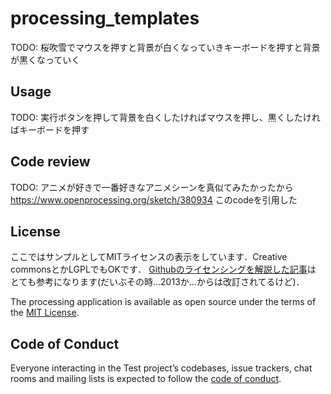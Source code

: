 # processing_templates

TODO: 桜吹雪でマウスを押すと背景が白くなっていきキーボードを押すと背景が黒くなっていく

## Usage

TODO: 実行ボタンを押して背景を白くしたければマウスを押し、黒くしたければキーボードを押す

## Code review

TODO:
アニメが好きで一番好きなアニメシーンを真似てみたかったから
https://www.openprocessing.org/sketch/380934
このcodeを引用した
## License

ここではサンプルとしてMITライセンスの表示をしています．Creative commonsとかLGPLでもOKです．
[Githubのライセンシングを解説した記事](https://www.catch.jp/oss-license/2013/09/10/github/)は
とても参考になります(だいぶその時...2013か...からは改訂されてるけど)．

The processing application is available as open source under the terms of the [MIT License](https://opensource.org/licenses/MIT).

## Code of Conduct

Everyone interacting in the Test project’s codebases, issue trackers, chat rooms and mailing lists is expected to follow the [code of conduct](https://github.com/[USERNAME]/processing_templates/blob/master/CODE_OF_CONDUCT.md).
